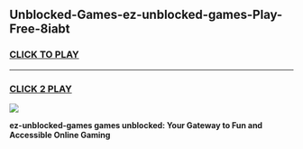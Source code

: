 
## Unblocked-Games-ez-unblocked-games-Play-Free-8iabt
<h3>
<a href="https://premium76.site?title=ez-unblocked-games&ref=20A">CLICK TO PLAY</a></h3>
<hr>

<h3>
<a href="https://premium76.site?title=ez-unblocked-games&ref=20A">CLICK 2 PLAY</a>
  
</h3>

<a href="https://premium76.site?title=ez-unblocked-games&ref=20A"><img src="https://clearcache.store/games.png"></a>


**ez-unblocked-games games unblocked: Your Gateway to Fun and Accessible Online Gaming**
